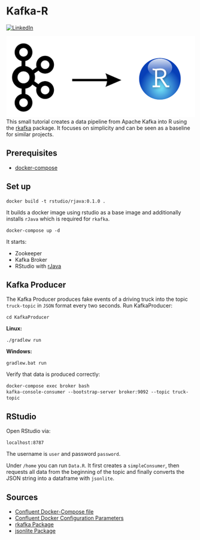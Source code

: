 # Kafka-R

[![LinkedIn][linkedin-shield]][linkedin-url]

![](image.png)
This small tutorial creates a data pipeline from Apache Kafka into R using the [rkafka](https://cran.rstudio.com/web/packages/rkafka/rkafka.pdf) package.
It focuses on simplicity and can be seen as a baseline for similar projects.


[linkedin-shield]: https://img.shields.io/badge/-LinkedIn-black.svg?style=flat-square&logo=linkedin&colorB=555
[linkedin-url]: https://www.linkedin.com/in/patrick-neff-7bb3b21a4/

## Prerequisites

* [docker-compose](https://docs.docker.com/compose/install/)

## Set up
```
docker build -t rstudio/rjava:0.1.0 .
```
It builds a docker image using rstudio as a base image and additionally installs `rJava`
which is required for `rkafka`.
```
docker-compose up -d
```
It starts:
* Zookeeper
* Kafka Broker
* RStudio with [rJava](https://cran.r-project.org/web/packages/rJava/rJava.pdf)

## Kafka Producer

The Kafka Producer produces fake events of a driving truck into the topic `truck-topic` in `JSON` format every two seconds.
Run KafkaProducer:
```
cd KafkaProducer
```
**Linux:**
```
./gradlew run
```
**Windows:**
```
gradlew.bat run
```
Verify that data is produced correctly:
```
docker-compose exec broker bash
kafka-console-consumer --bootstrap-server broker:9092 --topic truck-topic
```

## RStudio
Open RStudio via:
```
localhost:8787
```
The username is `user` and password `password`.

Under `/home` you can run `Data.R`. It first creates a `simpleConsumer`, then requests all data from the beginning of the topic
and finally converts the JSON string into a dataframe with `jsonlite`. 

## Sources

* [Confluent Docker-Compose file](https://github.com/confluentinc/cp-all-in-one/blob/6.1.1-post/cp-all-in-one/docker-compose.yml)
* [Confluent Docker Configuration Parameters](https://docs.confluent.io/platform/current/installation/docker/config-reference.html)
* [rkafka Package](https://cran.rstudio.com/web/packages/rkafka/rkafka.pdf)
* [jsonlite Package](https://cran.r-project.org/web/packages/jsonlite/jsonlite.pdf)